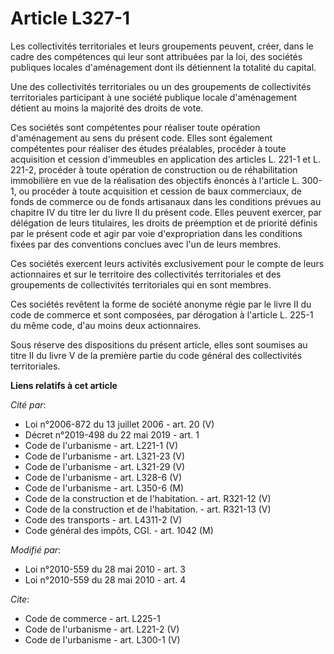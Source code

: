 # Article L327-1

Les collectivités territoriales et leurs groupements peuvent, créer, dans le cadre des compétences qui leur sont attribuées
par la loi, des sociétés publiques locales d'aménagement dont ils détiennent la totalité du capital. 

Une des collectivités territoriales ou un des groupements de collectivités territoriales participant à une société publique
locale d'aménagement détient au moins la majorité des droits de vote. 

Ces sociétés sont compétentes pour réaliser toute opération d'aménagement au sens du présent code. Elles sont également
compétentes pour réaliser des études préalables, procéder à toute acquisition et cession d'immeubles en application des
articles L. 221-1 et L. 221-2, procéder à toute opération de construction ou de réhabilitation immobilière en vue de la
réalisation des objectifs énoncés à l'article L. 300-1, ou procéder à toute acquisition et cession de baux commerciaux, de
fonds de commerce ou de fonds artisanaux dans les conditions prévues au chapitre IV du titre Ier du livre II du présent code.
Elles peuvent exercer, par délégation de leurs titulaires, les droits de préemption et de priorité définis par le présent
code et agir par voie d'expropriation dans les conditions fixées par des conventions conclues avec l'un de leurs membres. 

Ces sociétés exercent leurs activités exclusivement pour le compte de leurs actionnaires et sur le territoire des
collectivités territoriales et des groupements de collectivités territoriales qui en sont membres. 

Ces sociétés revêtent la forme de société anonyme régie par le livre II du code de commerce et sont composées, par dérogation
à l'article L. 225-1 du même code, d'au moins deux actionnaires. 

Sous réserve des dispositions du présent article, elles sont soumises au titre II du livre V de la première partie du code
général des collectivités territoriales.

**Liens relatifs à cet article**

_Cité par_:

  - Loi n°2006-872 du 13 juillet 2006 - art. 20 (V)
  - Décret n°2019-498 du 22 mai 2019 - art. 1
  - Code de l'urbanisme - art. L221-1 (V)
  - Code de l'urbanisme - art. L321-23 (V)
  - Code de l'urbanisme - art. L321-29 (V)
  - Code de l'urbanisme - art. L328-6 (V)
  - Code de l'urbanisme - art. L350-6 (M)
  - Code de la construction et de l'habitation. - art. R321-12 (V)
  - Code de la construction et de l'habitation. - art. R321-13 (V)
  - Code des transports - art. L4311-2 (V)
  - Code général des impôts, CGI. - art. 1042 (M)

_Modifié par_:

  - Loi n°2010-559 du 28 mai 2010 - art. 3
  - Loi n°2010-559 du 28 mai 2010 - art. 4

_Cite_:

  - Code de commerce - art. L225-1
  - Code de l'urbanisme - art. L221-2 (V)
  - Code de l'urbanisme - art. L300-1 (V)
